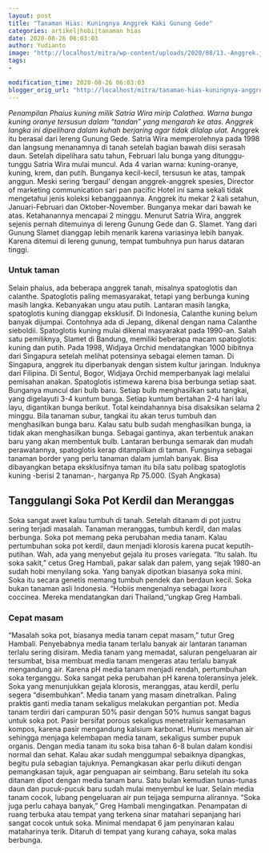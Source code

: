 ```yaml
---
layout: post
title: "Tanaman Hias: Kuningnya Anggrek Kaki Gunung Gede"
categories: artikel|hobi|tanaman hias
date: 2020-08-26 06:03:03
author: Yudianto
image: "http://localhost/mitra/wp-content/uploads/2020/08/13.-Anggrek.jpg"
tags:
- 

modification_time: 2020-08-26 06:03:03
blogger_orig_url: "http://localhost/mitra/tanaman-hias-kuningnya-anggrek-kaki.html"
---
```


<em>Penampilan Phaius kuning milik Satria Wira mirip Calathea. Warna bunga kuning oranye tersusun dalam “tandan” yang mengarah ke atas. Anggrek langka ini dipelihara dalam kuhah berjaring agar tidak dilalap ulat.</em>
Anggrek itu berasal dari lereng Gunung Gede. Satria Wira memperolehnya pada 1998 dan langsung menanamnya di tanah setelah bagian bawah diisi serasah daun. Setelah dipelihara satu tahun, Februari lalu bunga yang ditunggu-tunggu Satria Wira mulai muncul. Ada 4 varian warna: kuning-oranye, kuning, krem, dan putih. Bunganya kecil-kecil, tersusun ke atas, tampak anggun. Meski sering ‘bergaul’ dengan anggrek-anggrek spesies, Director of marketing communication sari pan pacific Hotel ini sama sekali tidak mengetahui jenis koleksi kebanggaannya.
Anggrek itu mekar 2 kali setahun, Januari-Februari dan Oktober-November. Bunganya mekar dari bawah ke atas. Ketahanannya mencapai 2 minggu. Menurut Satria Wira, anggrek sejenis pernah ditemuinya di lereng Gunung Gede dan G. Slamet. Yang dari Gunung Slamet dianggap lebih menarik karena variasinya lebih banyak. Karena ditemui di lereng gunung, tempat tumbuhnya pun harus dataran tinggi.
<h3>Untuk taman</h3>
Selain phaius, ada beberapa anggrek tanah, misalnya spatoglotis dan calanthe. Spatoglotis paling memasyarakat, tetapi yang berbunga kuning masih langka. Kebanyakan ungu atau putih. Lantaran masih langka, spatoglotis kuning dianggap eksklusif. Di Indonesia, Calanthe kuning belum banyak dijumpai. Contohnya ada di Jepang, dikenal dengan nama Calanthe sieboldii.
Spatoglotis kuning mulai dikenal masyarakat pada 1990-an. Salah satu pemiliknya, Slamet di Bandung, memiliki beberapa macam spatoglotis: kuning dan putih. Pada 1998, Widjaya Orchid mendatangkan 1000 bibitnya dari Singapura setelah melihat potensinya sebagai elemen taman. Di Singapura, anggrek itu diperbanyak dengan sistem kultur jaringan. Induknya dari Filipina. Di Sentul, Bogor, Widjaya Orchid memperbanyak lagi melalui pemisahan anakan.
Spatoglotis istimewa karena bisa berbunga setiap saat. Bunganya muncul dari bulb baru. Setiap bulb menghasilkan satu tangkai, yang digelayuti 3-4 kuntum bunga. Setiap kuntum bertahan 2-4 hari lalu layu, digantikan bunga berikut. Total keindahannya bisa disaksikan selama 2 minggu. Bila tanaman subur, tangkai itu akan terus tumbuh dan menghasilkan bunga baru. Kalau satu bulb sudah menghasilkan bunga, ia tidak akan menghasilkan bunga. Sebagai gantinya, akan terbentuk anakan baru yang akan membentuk bulb.
Lantaran berbunga semarak dan mudah perawatannya, spatoglotis kerap ditampilkan di taman. Fungsinya sebagai tanaman border yang perlu tanaman dalam jumlah banyak. Bisa dibayangkan betapa eksklusifnya taman itu bila satu polibag spatoglotis kuning -berisi 2 tanaman-, harganya Rp 75.000. (Syah Angkasa)
<h2>Tanggulangi Soka Pot Kerdil dan Meranggas</h2>
Soka sangat awet kalau tumbuh di tanah. Setelah ditanam di pot justru sering terjadi masalah. Tanaman meranggas, tumbuh kerdil, dan malas berbunga. Soka pot memang peka perubahan media tanam.
Kalau pertumbuhan soka pot kerdil, daun menjadi klorosis karena pucat keputih-putihan. Wah, ada yang menyebut gejala itu proses variegata. “Itu salah. Itu soka sakit,” cetus Greg Hambali, pakar salak dan palem, yang sejak 1980-an sudah hobi menyilang soka.
Yang banyak dipotkan biasanya soka mini. Soka itu secara genetis memang tumbuh pendek dan berdaun kecil. Soka bukan tanaman asli Indonesia. “Hobiis mengenalnya sebagai Ixora coccinea. Mereka mendatangkan dari Thailand,’’ungkap Greg Hambali.
<h3>Cepat masam</h3>
“Masalah soka pot, biasanya media tanam cepat masam,” tutur Greg Hambali. Penyebabnya media tanam terlalu banyak air lantaran tanaman terlalu sering disiram. Media tanam yang memadat, saluran pengeluaran air tersumbat, bisa membuat media tanam mengeras atau terlalu banyak mengandung air. Karena pH media tanam menjadi rendah, pertumbuhan soka terganggu. Soka sangat peka perubahan pH karena toleransinya jelek.
Soka yang menunjukkan gejala klorosis, meranggas, atau kerdil, perlu segera “disembuhkan”. Media tanam yang masam dinetralkan. Paling praktis ganti media tanam sekaligus melakukan pergantian pot.
Media tanam terdiri dari campuran 50% pasir dengan 50% humus sangat bagus untuk soka pot. Pasir bersifat porous sekaligus menetralisir kemasaman kompos, karena pasir mengandung kalsium karbonat. Humus menahan air sehingga menjaga kelembapan media tanam, sekaligus sumber pupuk organis. Dengan media tanam itu soka bisa tahan 6-8 bulan dalam kondisi normal dan sehat.
Kalau akar sudah menggumpal sebaiknya dipangkas, begitu pula sebagian tajuknya. Pemangkasan akar perlu diikuti dengan pemangkasan tajuk, agar penguapan air seimbang. Baru setelah itu soka ditanam dipot dengan media tanam baru. Satu bulan kemudian tunas-tunas daun dan pucuk-pucuk baru sudah mulai menyembul ke luar.
Selain media tanam cocok, lubang pengeluaran air pun teijaga sempurna alirannya. “Soka juga perlu cahaya banyak,” Greg Hambali mengingatkan. Penampatan di ruang terbuka atau tempat yang terkena sinar matahari sepanjang hari sangat cocok untuk soka. Minimal mendapat 6 jam penyinaran kalau mataharinya terik. Ditaruh di tempat yang kurang cahaya, soka malas berbunga.
